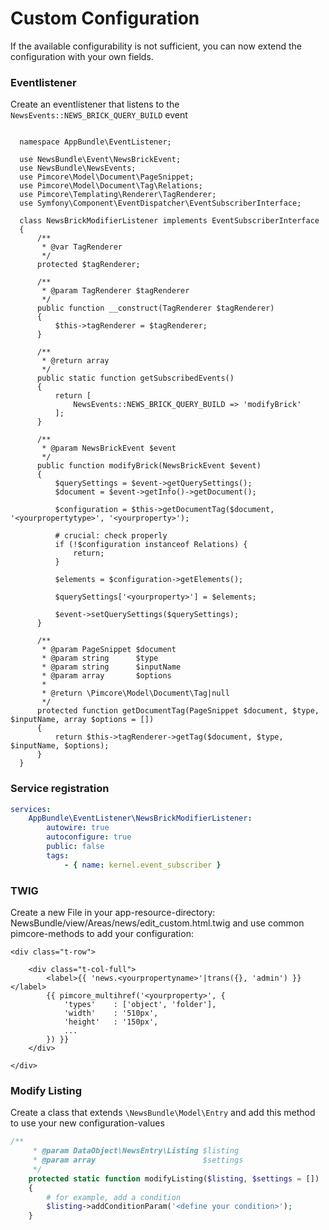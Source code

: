 # Custom Configuration
If the available configurability is not sufficient, you can now extend the configuration with your own fields.

### Eventlistener
Create an eventlistener that listens to the ``NewsEvents::NEWS_BRICK_QUERY_BUILD`` event
````<?php
  
  namespace AppBundle\EventListener;
  
  use NewsBundle\Event\NewsBrickEvent;
  use NewsBundle\NewsEvents;
  use Pimcore\Model\Document\PageSnippet;
  use Pimcore\Model\Document\Tag\Relations;
  use Pimcore\Templating\Renderer\TagRenderer;
  use Symfony\Component\EventDispatcher\EventSubscriberInterface;
  
  class NewsBrickModifierListener implements EventSubscriberInterface
  {
      /**
       * @var TagRenderer
       */
      protected $tagRenderer;
  
      /**
       * @param TagRenderer $tagRenderer
       */
      public function __construct(TagRenderer $tagRenderer)
      {
          $this->tagRenderer = $tagRenderer;
      }
  
      /**
       * @return array
       */
      public static function getSubscribedEvents()
      {
          return [
              NewsEvents::NEWS_BRICK_QUERY_BUILD => 'modifyBrick'
          ];
      }
  
      /**
       * @param NewsBrickEvent $event
       */
      public function modifyBrick(NewsBrickEvent $event)
      {
          $querySettings = $event->getQuerySettings();
          $document = $event->getInfo()->getDocument();
  
          $configuration = $this->getDocumentTag($document, '<yourpropertytype>', '<yourproperty>');
  
          # crucial: check properly
          if (!$configuration instanceof Relations) {
              return;
          }
  
          $elements = $configuration->getElements();
  
          $querySettings['<yourproperty>'] = $elements;
  
          $event->setQuerySettings($querySettings);
      }
  
      /**
       * @param PageSnippet $document
       * @param string      $type
       * @param string      $inputName
       * @param array       $options
       *
       * @return \Pimcore\Model\Document\Tag|null
       */
      protected function getDocumentTag(PageSnippet $document, $type, $inputName, array $options = [])
      {
          return $this->tagRenderer->getTag($document, $type, $inputName, $options);
      }
  }
````

### Service registration
````yaml
services:
    AppBundle\EventListener\NewsBrickModifierListener:
        autowire: true
        autoconfigure: true
        public: false
        tags:
            - { name: kernel.event_subscriber }
````

### TWIG
Create a new File in your app-resource-directory: NewsBundle/view/Areas/news/edit_custom.html.twig and use common pimcore-methods to add your configuration:

````twig
<div class="t-row">

    <div class="t-col-full">
        <label>{{ 'news.<yourpropertyname>'|trans({}, 'admin') }}</label>
        {{ pimcore_multihref('<yourproperty>', {
            'types'    : ['object', 'folder'],
            'width'    : '510px',
            'height'   : '150px',
            ...
        }) }}
    </div>

</div>
````

### Modify Listing
Create a class that extends ``\NewsBundle\Model\Entry`` and add this method to use your new configuration-values

`````php
/**
     * @param DataObject\NewsEntry\Listing $listing
     * @param array                        $settings
     */
    protected static function modifyListing($listing, $settings = [])
    {
        # for example, add a condition
        $listing->addConditionParam('<define your condition>');
    }
`````
